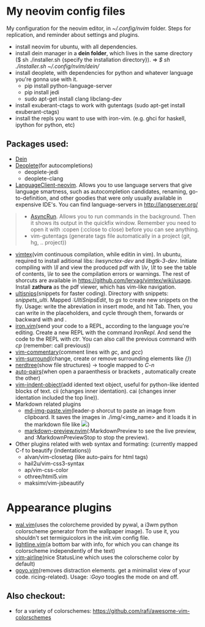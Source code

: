 # My neovim config files
My configuration for the neovim editor, in *~/.config/nvim* folder.
Steps for replication, and reminder about settings and plugins.

* install neovim for ubuntu, with all dependencies.
* install dein manager in a **dein folder**, which lives in the same directory ($ sh ./installer.sh {specify the installation directory}). => *$ sh ./installer.sh ~/.config/nvim/dein/*
* install deoplete, with dependencies for python and whatever language you're gonna use with it.
  * pip install python-language-server
  * pip install jedi
  * sudo apt-get install clang libclang-dev
* install exuberant-ctags to work with gutentags (sudo apt-get install exuberant-ctags)
* install the repls you want to use with iron-vim. (e.g. ghci for haskell, ipython for python, etc)


## Packages used:
* [Dein](https://github.com/Shougo/dein.vim)
* [Deoplete](https://github.com/Shougo/deoplete.nvim)(for autocompletions)
  * deoplete-jedi
  * deoplete-clang
* [LanguageClient-neovim](https://github.com/autozimu/LanguageClient-neovim). Allows you to use language servers that give language smartness, such as autocompletion candidates, renaming, go-to-definition, and other goodies that were only usually available in expensive IDE's. You can find language-servers in http://langserver.org/
> * [AsyncRun](https://github.com/skywind3000/asyncrun.vim). Allows you to run commands in the background. Then it shows its output in the quickfix window. Remember you need to open it with :copen (:cclose to close) before you can see anything.
> * vim-gutentags (generate tags file automatically in a project (git, hg, .. project))
* [vimtex](https://github.com/lervag/vimtex)(vim continuous compilation, while editin in vim). In ubuntu, required to install aditional libs: *liwsynctex-dev* and *libgtk-3-dev*. Initiate compiling with *\ll* and view the produced pdf with *\lv*, *\lt* to see the table of contents, *\le* to see the compilation errors or warnings. The rest of shorcuts are available in <a>https://github.com/lervag/vimtex/wiki/usage</a>. Install **zathura** as the pdf viewer, which has vim-like navigation.
* [ultisnips](https://github.com/sirver/UltiSnips)(snippets for faster coding). Directory with snippets: *snippets_ulti*. Mapped *:UltiSnipsEdit*, to *gs* to create new snippets on the fly. Usage: write the abreviation in insert mode, and hit Tab. Then, you can write in the placeholders, and cycle through them, forwards or backward with <C-j> and <C-k>.
* [iron.vim](https://github.com/Vigemus/iron.nvim)(send your code to a REPL, according to the language you're editing. Create a new REPL with the command *IronRepl*. And send the code to the REPL with *ctr*. You can also call the previous command with *cp* (remember: call previous))
* [vim-commentary](https://github.com/tpope/vim-commentary)(comment lines with *gc*, and *gcc*)
* [vim-surround](https://github.com/tpope/vim-surround)(change, create or remove surrounding elements like *{}*)
* [nerdtree](https://github.com/scrooloose/nerdtree)(show file structures) -> toogle mapped to *C-n*
* [auto-pairs](https://github.com/jiangmiao/auto-pairs)(when open a paraenthesis or brackets , automatically create the other)
* [vim-indent-object](https://github.com/michaeljsmith/vim-indent-object)(add idented text object, useful for python-like idented blocks of text. cii (changes inner identation). cai (changes inner identation included the top line)).
* Markdown related plugins
  * [md-img-paste.vim](https://github.com/ferrine/md-img-paste.vim)(leader-p shorcut to paste an image from clipboard. It saves the images in ./img/<img_name> and it loads it in the markdown file like ![](img/<img_name>))
  * [markdown-preview.nvim](https://github.com/iamcco/markdown-preview.nvim)(:MarkdownPreview to see the live preview, and :MarkdownPreviewStop to stop the preview).
* Other plugins related with web syntax and formating: (currently mapped C-f to beautify (indentations))
  * alvan/vim-closetag (like auto-pairs for html tags)
  * hail2u/vim-css3-syntax
  * ap/vim-css-color
  * othree/html5.vim
  * maksimr/vim-jsbeautify
  
# Appearance plugins
* [wal.vim](https://github.com/dylanaraps/wal.vim)(uses the colorcheme provided by pywal, a i3wm python colorscheme generator from the wallpaper image). To use it, you shouldn't set termiguicolors in the init.vim config file.
* [lightline.vim](https://github.com/itchyny/lightline.vim)(a bottom bar with info, for which you can change its colorscheme independently of the text)
* [vim-airline](https://github.com/vim-airline/vim-airline)(nice StatusLine which uses the colorscheme color by default)
* [goyo.vim](https://github.com/junegunn/goyo.vim)(removes distraction elements. get a minimalist view of your code. ricing-related). Usage: *:Goyo* toogles the mode on and off.

## Also checkout:
* for a variety of colorschemes: <a>https://github.com/rafi/awesome-vim-colorschemes</a>
